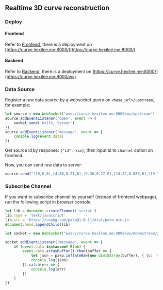 ## Realtime 3D curve reconstruction

### Deploy

#### Frontend

Refer to [Frontend](https://github.com/Hexilee/crow/tree/master/web), there is a deployment on
[https://curve.hexilee.me:8000/](https://curve.hexilee.me:8000/).

#### Backend

Refer to [Backend](https://github.com/Hexilee/crow/tree/master/server), there is a deployment on
[https://curve.hexilee.me:8000/](https://curve.hexilee.me:8000/ws).


### Data Source

Register a raw data source by a websocket query on `<base_url>/upstream`,
 for example:

```javascript
let source = new WebSocket("wss://curve.hexilee.me:8000/ws/upstream")
source.addEventListener('open', event => {
    socket.send('Hello, Server')
})
source.addEventListener('message', event => {
    console.log(event.data)
})
```

Get source id by response: `{"id": xxx}`, then input id to `channel` option on frontend.

Now, you can send raw data to server:

```javascript
source.send("[[0,0,0],[4.66,0.21,0],[9.36,0.27,0],[14.82,0.086,0],[19.72,-0.0093,0],[24.74,-0.091,0],[29.95,-0.079,0]]")
```

### Subscribe Channel

If you want to subscribe channel by yourself (instead of frontend webpage), run the following script in browser console:

```javascript
let lib = document.createElement('script')
lib.type = 'text/javascript'
lib.src = 'https://unpkg.com/pako@1.0.11/dist/pako.min.js'
document.head.appendChild(lib)

let socket = new WebSocket("wss://curve.hexilee.me:8000/ws/downstream/2") // replace 2 with the id you want

socket.addEventListener('message', event => {
    if (event.data instanceof Blob) {
        event.data.arrayBuffer().then(buffer => {
            let json = pako.inflateRaw(new Uint8Array(buffer), { to: 'string' })
            console.log(json)
        }).catch(err => {
            console.log(err)
        })
    }
})
```